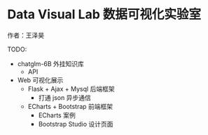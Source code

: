 # Data Visual Lab 数据可视化实验室

作者：王泽昊

TODO:

* chatglm-6B 外挂知识库
  * API
* Web 可视化展示
  * Flask + Ajax + Mysql 后端框架
    * 打通 json 异步通信
  * ECharts + Bootstrap 前端框架
    * ECharts 案例
    * Bootstrap Studio 设计页面
